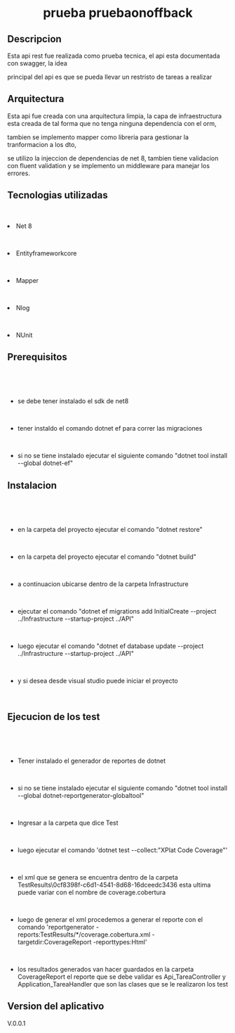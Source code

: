 # 

<h1 align="center"> prueba pruebaonoffback </h1>



<h2 align="left"> Descripcion</h2>

<p>

Esta api rest fue  realizada como  prueba tecnica,  el api esta documentada con swagger, la idea

principal del api es que se pueda llevar un restristo de tareas a realizar

</p>

<h2 align="left"> Arquitectura</h2>

<p>

Esta api fue creada con una arquitectura limpia, la capa de infraestructura esta creada de tal forma que no tenga ninguna dependencia con el orm,

tambien se implemento mapper como libreria para gestionar la tranformacion a los dto, 

se utilizo la injeccion de dependencias de net 8, tambien tiene validacion con fluent validation y se implemento un middleware para manejar los errores.

</p>

<h2 align="left"> Tecnologias utilizadas</h2>

<p>

&nbsp;   <li>Net 8</li>

&nbsp;   <li>Entityframeworkcore</li>

&nbsp;   <li>Mapper</li>

&nbsp;   <li>Nlog</li>

&nbsp;   <li>NUnit</li>



</p>



<h2 align="left"> Prerequisitos</h2>

<p>

&nbsp;    

<ul> 

&nbsp;       <li> se debe tener instalado  el sdk de net8</li>

&nbsp;       <li> tener instaldo el comando dotnet ef para correr las migraciones</li> 

&nbsp;       <li> si no se tiene instalado ejecutar el siguiente comando      "dotnet tool install --global dotnet-ef" </li> 





</ul>

</p>





<h2 align="left"> Instalacion</h2>

<p>

&nbsp;    

<ul> 

&nbsp;       <li> en la carpeta del proyecto ejecutar el comando "dotnet restore"  </li>  

&nbsp;       <li> en la carpeta del proyecto ejecutar el comando "dotnet build"  </li>  

&nbsp;       <li> a continuacion ubicarse dentro de la carpeta  Infrastructure</li> 

&nbsp;       <li> ejecutar el comando  "dotnet ef migrations add InitialCreate --project ../Infrastructure --startup-project ../API"  </li> 

&nbsp;       <li> luego  ejecutar el comando "dotnet ef database update --project ../Infrastructure --startup-project ../API"  </li> 

&nbsp;       <li> y si desea desde visual studio puede iniciar el proyecto  </li> 

&nbsp;       

</ul>

</p>





<h2 align="left"> Ejecucion de los test</h2>

<p>

&nbsp;    

<ul> 

&nbsp;       <li> Tener instalado el generador de reportes de dotnet</li>

&nbsp;       <li> si no se tiene instalado ejecutar el siguiente comando "dotnet tool install --global dotnet-reportgenerator-globaltool"</li>

&nbsp;       <li> Ingresar a la carpeta que dice Test </li> 

&nbsp;       <li> luego ejecutar el comando 'dotnet test --collect:"XPlat Code Coverage"' </li> 

&nbsp;       <li> el xml que se genera se encuentra dentro de la carpeta   TestResults\\0cf8398f-c6d1-4541-8d68-16dceedc3436 esta ultima puede variar con el nombre de coverage.cobertura </li> 

&nbsp;       <li>  luego de generar el xml procedemos a generar el reporte con el comando 'reportgenerator -reports:TestResults/\*/coverage.cobertura.xml -targetdir:CoverageReport -reporttypes:Html'  </li> 

&nbsp;       <li> los resultados generados van hacer guardados en la carpeta CoverageReport el reporte que se debe validar es Api\_TareaController y Application\_TareaHandler que son las clases que se le realizaron los test </li>

</ul>

</p>





<h2 align="left"> Version del aplicativo</h2>

<p> V.0.0.1</p>

